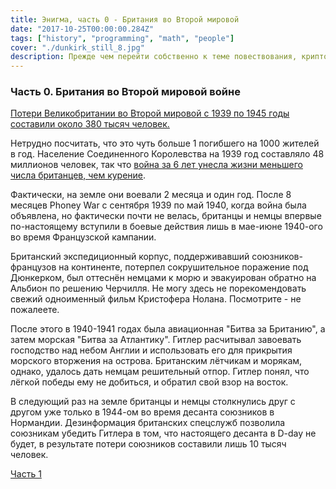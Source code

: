 ```yaml
---
title: Энигма, часть 0 - Британия во Второй мировой
date: "2017-10-25T00:00:00.284Z"
tags: ["history", "programming", "math", "people"]
cover: "./dunkirk_still_8.jpg"
description: Прежде чем перейти собственно к теме повествования, криптографии и Блетчли-парк, я хотел сказать пару слов об участии Британии в войне - чтобы дать контекст.
---
```


<!-- https://cdn1.thr.com/sites/default/files/2017/07/dunkirk_still_8.jpg -->
<div>
  <h3>Часть 0. Британия во Второй мировой войне</h3>
  <p>
    <a href="https://ru.wikipedia.org/wiki/%D0%9F%D0%BE%D1%82%D0%B5%D1%80%D0%B8_%D0%B2%D0%BE_%D0%92%D1%82%D0%BE%D1%80%D0%BE%D0%B9_%D0%BC%D0%B8%D1%80%D0%BE%D0%B2%D0%BE%D0%B9_%D0%B2%D0%BE%D0%B9%D0%BD%D0%B5">Потери Великобритании во Второй мировой с 1939 по 1945 годы составили около 380 тысяч человек.</a>
  </p>
  <p>
    Нетрудно посчитать, что это чуть больше 1 погибшего на 1000 жителей в год. Население Соединенного Королевства на 1939 год составляло 48 миллионов человек, так что <a href="http://www.cancerresearchuk.org/health-professional/cancer-statistics/risk/tobacco">война за 6 лет унесла жизни меньшего числа британцев, чем курение</a>.
  </p>
  <p>
    Фактически, на земле они воевали 2 месяца и один год. После 8 месяцев Phoney War с сентября 1939 по май 1940, когда война была объявлена, но фактически почти не велась, британцы и немцы впервые по-настоящему вступили в боевые действия лишь в мае-июне 1940-ого во время Французской кампании.
  </p>
  <p>
    Британский экспедиционный корпус, поддерживавший союзников-французов на континенте, потерпел сокрушительное поражение под Дюнкерком, был оттеснён немцами к морю и эвакуирован обратно на Альбион по решению Черчилля. Не могу здесь не порекомендовать свежий одноименный фильм Кристофера Нолана. Посмотрите - не пожалеете.
  </p>
  <p>
    После этого в 1940-1941 годах была авиационная "Битва за Британию", а затем морская "Битва за Атлантику". Гитлер расчитывал завоевать господство над небом Англии и использовать его для прикрытия морского вторжения на острова. Британским лётчикам и морякам, однако, удалось дать немцам решительный отпор. Гитлер понял, что лёгкой победы ему не добиться, и обратил свой взор на восток.
  </p>
  <p>
    В следующий раз на земле британцы и немцы столкнулись друг с другом уже только в 1944-ом во время десанта союзников в Нормандии. Дезинформация британских спецслужб позволила союзникам убедить Гитлера в том, что настоящего десанта в D-day не будет, в результате потери союзников составили лишь 10 тысяч человек.
  </p>
  <a href="/2017-11-01-1">Часть 1</a>
</div>